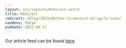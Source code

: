 ```yaml
---
layout: src/layouts/Redirect.astro
title: Redirect
redirect: /blog/2013/09/how-to-measure-an-agile-team/
navMenu: false
pubDate: 2022-09-17
---
```

<div>
Our article feed can be found <a href="/blog/2013/09/how-to-measure-an-agile-team/">here</a>
</div>
